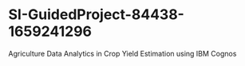 # SI-GuidedProject-84438-1659241296
Agriculture Data Analytics in Crop Yield Estimation using IBM Cognos
